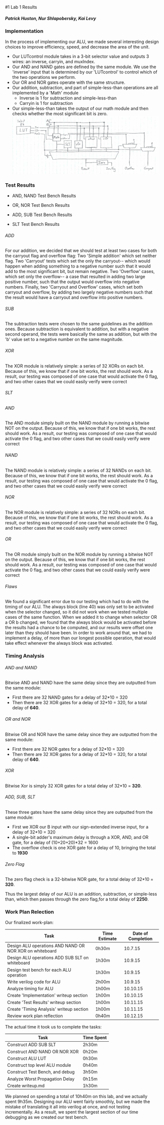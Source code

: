 #1 Lab 1 Results
##### Patrick Huston, Nur Shlapobersky, Kai Levy

### Implementation

In the process of implementing our ALU, we made several interesting design choices to improve efficiency, speed, and decrease the area of the unit.

- Our LUTcontrol module takes in a 3-bit selector value and outputs 3 wires: an inverse, carryin, and muxIndex.
- Our AND and NAND gates are defined by the same module. We use the 'inverse' input that is determined by our 'LUTcontrol' to control which of the two operations we perform.
- Our OR and NOR gates operate with the same structure.
- Our addition, subtraction, and part of simple-less-than operations are all implemented by a 'Math' module
	- Inverse is 1 for subtraction and simple-less-than
	- Carryin is 1 for subtraction
- Our simple-less-than takes the output of our math module and then checks whether the most significant bit is zero.
![A block diagram of our ALU's main components](ALUDiagram.png)

### Test Results

- AND, NAND Test Bench Results

- OR, NOR Test Bench Results

- ADD, SUB Test Bench Results

- SLT Test Bench Results

###### ADD
For our addition, we decided that we should test at least two cases for both the carryout flag and overflow flag: Two 'Simple addition' which set neither flag. Two 'Carryout' tests which set the only the carryout-- which would happen when adding something to a negative number such that it would add to the most significant bit, but remain negative. Two 'Overflow' cases, which set only the overflow-- a case that resulted in adding two large positive number, such that the output would overflow into negative numbers. Finally, two 'Carryout and Overflow' cases, which set both carryout and overflow, by adding two largely negative numbers such that the result would have a carryout and overflow into positive numbers.

###### SUB
The subtraction tests were chosen to the same guidelines as the addition ones. Because subtraction is equivalent to addition, but with a negative second operand, the tests were basically the same as addition, but with the 'b' value set to a negative number on the same magnitude.

###### XOR
The XOR module is relatively simple: a series of 32 XORs on each bit. Because of this, we know that if one bit works, the rest should work. As a result, our testing was composed of one case that would activate the 0 flag, and two other cases that we could easily verify were correct

###### SLT

###### AND
The AND module simply built on the NAND module by running a bitwise NOT on the output. Because of this, we know that if one bit works, the rest should work. As a result, our testing was composed of one case that would activate the 0 flag, and two other cases that we could easily verify were correct

###### NAND
The NAND module is relatively simple: a series of 32 NANDs on each bit. Because of this, we know that if one bit works, the rest should work. As a result, our testing was composed of one case that would activate the 0 flag, and two other cases that we could easily verify were correct

###### NOR
The NOR module is relatively simple: a series of 32 NORs on each bit. Because of this, we know that if one bit works, the rest should work. As a result, our testing was composed of one case that would activate the 0 flag, and two other cases that we could easily verify were correct

###### OR
The OR module simply built on the NOR module by running a bitwise NOT on the output. Because of this, we know that if one bit works, the rest should work. As a result, our testing was composed of one case that would activate the 0 flag, and two other cases that we could easily verify were correct

###### Flaws
We found a significant error due to our testing which had to do with the timing of our ALU. The always block (line 40) was only set to be activated when the selector changed, so it did not work when we tested multiple cases of the same function. When we added it to change when selector OR a OR b changed, we found that the always block would be activated before the results had a chance to be computed, and our results were offset one later than they should have been. In order to work around that, we had to implement a delay, of more than our longest possible operation, that would take effect whenever the always block was activated.

### Timing Analysis

###### AND and NAND
Bitwise AND and NAND have the same delay since they are outputted from the same module:
- First there are 32 NAND gates for a delay of 32*10 = 320
- Then there are 32 XOR gates for a delay of 32*10 = 320, for a total delay of __640__.

###### OR and NOR
Bitwise OR and NOR have the same delay since they are outputted from the same module:
- First there are 32 NOR gates for a delay of 32*10 = 320
- Then there are 32 XOR gates for a delay of 32*10 = 320, for a total delay of __640__.

###### XOR
Bitwise Xor is simply 32 XOR gates for a total delay of 32*10 = __320__.

###### ADD, SUB, SLT
These three gates have the same delay since they are outputted from the same module:
- First we XOR our B input with our sign-extended inverse input, for a delay of 32*10 = 320
- A single-bit adder's maximum delay is through a XOR, AND, and OR gate, for a delay of (10+20+20)*32 = 1600
- The overflow check is one XOR gate for a delay of 10, bringing the total to __1930__

###### Zero Flag
The zero flag check is a 32-bitwise NOR gate, for a total delay of 32*10 = __320__.

Thus the largest delay of our ALU is an addition, subtraction, or simple-less than, which then passes through the zero flag,for a total delay of **2250**.


### Work Plan Relection

Our finalized work-plan:

Task      | Time Estimate | Date of Completion
---|---|---
Design ALU operations AND NAND OR NOR XOR on whiteboard          |   0h30m       |     10.7.15
Design ALU operations ADD SUB SLT         on whiteboard          |   1h30m       |     10.9.15
Design test bench for each ALU operation                          |   1h30m       |     10.9.15
Write verilog code for ALU                                        |   2h00m       |     10.9.15
Analyze timing for ALU                                            |   1h00m       |     10.10.15
Create 'Implementation' writeup section                           |   1h00m       |     10.10.15
Create 'Test Results' writeup section                             |   1h00m       |     10.11.15
Create 'Timing Analysis' writeup section                          |   1h00m       |     10.11.15
Review work plan reflection                                       |   0h40m       |     10.12.15

The actual time it took us to complete the tasks:

Task  |     Time Spent
---|---
Construct ADD SUB SLT           |  2h30m
Construct AND NAND OR NOR XOR   |  0h20m
Construct ALU LUT			    |  0h30m
Construct top level ALU module  |  0h40m
Construct Test Bench, and debug |  3h50m
Analyze Worst Propagation Delay |  0h15m
Create writeup.md               |  1h30m

We planned on spending a total of 10h40m on this lab, and we actually spent 9h35m.
Designing our ALU went fairly smoothly, but we made the mistake of translating it all into verilog at once, and not testing incrementally.
As a result, we spent the largest section of our time debugging as we created our test bench.